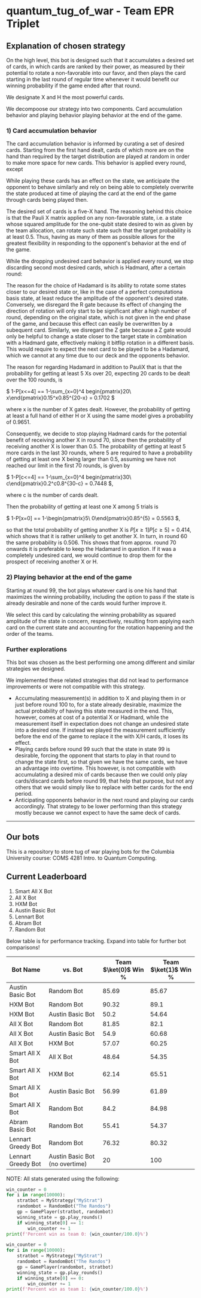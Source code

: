 # quantum_tug_of_war - Team EPR Triplet

## Explanation of chosen strategy

On the high level, this bot is designed such that it accumulates a desired set of cards, in which cards are ranked by their power, as measured by their potential to rotate a non-favorable into our favor, and then plays the card starting in the last round of regular time whenever it would benefit our winning probability if the game ended after that round.

We designate X and H the most powerful cards.

We decompoose our strategy into two components. Card accumulation behavior and playing behavior playing behavior at the end of the game.

### 1) Card accumulation behavior
The card accumulation behavior is informed by curating a set of desired cards. Starting from the first hand dealt, cards of which more are on the hand than required by the target distribution are played at random in order to make more space for new cards. This behavior is applied every round, except

While playing these cards has an effect on the state, we anticipate the opponent to behave similarly and rely on being able to completely overwrite the state produced at time of playing the card at the end of the game through cards being played then.

The desired set of cards is a five-X hand. The reasoning behind this choice is that the Pauli X matrix applied on any non-favorable state, i.e. a state whose squared amplitude for the one-qubit state desired to win as given by the team allocation, can rotate such state such that the target probability is at least 0.5. Thus, having as many of them as possible allows for the greatest flexibility in responding to the opponent's behavior at the end of the game.

While the dropping undesired card behavior is applied every round, we stop discarding second most desired cards, which is Hadmard, after a certain round:

The reason for the choice of Hadamard is its ability to rotate some states closer to our desired state or, like in the case of a perfect computationa basis state, at least reduce the amplitude of the opponent's desired state. 
Conversely, we disregard the R gate because its effect of changing the direction of rotation will only start to be significant after a high number of round, depending on the original state, which is not given in the end phase of the game, and because this effect can easily be overwritten by a subequent card.
Similarly, we disregard the Z gate because a Z gate would only be helpful to change a state closer to the target state in combination with a Hadmard gate, effectively making it bitflip rotation in a different basis. This would require to expect the next card to be played to be a Hadamard, which we cannot at any time due to our deck and the opponents behavior.

The reason for regarding Hadamard in addition to PauliX that is that the probability for getting at least 5 Xs over 20, expecting 20 cards to be dealt over the 100 rounds, is

$ 1-P[x<=4] == 1-\sum_{x=0}^4 begin{pmatrix}20\\ x\end{pmatrix}0.15^x0.85^{20-x} = 0.1702 $

where x is the number of X gates dealt. 
However, the probability of getting at least a full hand of either H or X using the same model gives a probability of 0.9651.

Consequently, we decide to stop playing Hadmard cards for the potential benefit of receiving another X in round 70, since then the probability of receiving another X is lower than 0.5.
The probability of getting at least 5 more cards in the last 30 rounds, where 5 are required to have a probability of getting at least one X being larger than 0.5, assuming we have not reached our limit in the first 70 rounds, is given by 

$ 1-P[c<=4] == 1-\sum_{x=0}^4 begin{pmatrix}30\\ c\end{pmatrix}0.2^c0.8^{30-c} = 0.7448 $,

where c is the number of cards dealt.

Then the probability of getting at least one X among 5 trials is 

$ 1-P[x=0] == 1-\begin{pmatrix}5\\ 0\end{pmatrix}0.85^{5} = 0.5563 $,

so that the total probability of getting another X is $P[x\geq 1]P[c\geq 5]=0.414$, which shows that it is rather unlikely to get another X. In turn, in round 60 the same probability is $0.506$. This shows that from approx. round 70 onwards it is preferable to keep the Hadamard in question. If it was a completely undesired card, we would continue to drop them for the prospect of receiving another X or H.


### 2) Playing behavior at the end of the game

Starting at round 99, the bot plays whatever card is one his hand that maximizes the winning probability, including the option to pass if the state is already desirable and none of the cards would further improve it.

We select this card by calculating the winning probability as squared amplitude of the state in concern, respectively, resulting from applying each card on the current state and accounting for the rotation happening and the order of the teams.


### Further explorations

This bot was chosen as the best performing one among different and similar strategies we designed.

We implemented these related strategies that did not lead to performance improvements or were not compatible with this strategy.
* Accumulating measurement(s) in addition to X and playing them in or just before round 100 to, for a state already desirable, maximize the actual probability of having this state measured in the end. This, however, comes at cost of a potential X or Hadmard, while the measurement itself in expectation does not change an undesired state into a desired one. If instead we played the measurement sufficiently before the end of the game to replace it the with X/H cards, it loses its effect.
* Playing cards before round 99 such that the state in state 99 is desirable, forcing the opponent that starts to play in that round to change the state first, so that given we have the same cards, we have an advantage into overtime. This however, is not compatible with accumulating a desired mix of cards because then we could only play cards/discard cards before round 99, that help that purpose, but not any others that we would simply like to replace with better cards for the end period.
* Anticipating opponents behavior in the next round and playing our cards accordingly. That strategy to be lower performing than this strategy mostly because we cannot expect to have the same deck of cards.


---------

## Our bots


This is a repository to store tug of war playing bots for the Columbia University course: COMS 4281 Intro. to Quantum Computing.
## Current Leaderboard
1. Smart All X Bot
2. All X Bot
3. HXM Bot
4. Austin Basic Bot
5. Lennart Bot
6. Abram Bot
7. Random Bot

Below table is for performance tracking.
Expand into table for further bot comparisons!

| Bot Name | vs. Bot | Team $\ket{0}$ Win % | Team $\ket{1}$ Win % |
| --- | --- | --- | --- |
| Austin Basic Bot | Random Bot | 85.69 | 85.67 |
| HXM Bot | Random Bot | 90.32 | 89.1 |
| HXM Bot | Austin Basic Bot | 50.2 | 54.64 |
| All X Bot | Random Bot | 81.85 | 82.1 |
|  All X Bot | Austin Basic Bot | 54.9 | 60.68 |
|  All X Bot |  HXM Bot | 57.07 | 60.25 |
|  Smart All X Bot |  All X Bot | 48.64 | 54.35 |
|  Smart All X Bot |  HXM Bot | 62.14 | 65.51 |
|  Smart All X Bot | Austin Basic Bot | 56.99 | 61.89 |
|  Smart All X Bot | Random Bot | 84.2 | 84.98 |
| Abram Basic Bot | Random Bot | 55.41 | 54.37 |
| Lennart Greedy Bot | Random Bot | 76.32 | 80.32
| Lennart Greedy Bot | Austin Basic Bot (no overtime) | 20 | 100 

NOTE: All stats generated using the following:
```python
win_counter = 0
for i in range(10000):
    stratbot = MyStrategy("MyStrat")
    randombot = RandomBot("The Randos")
    gp = GamePlayer(stratbot, randombot)
    winning_state = gp.play_rounds()
    if winning_state[0] == 1:
        win_counter += 1
print(f'Percent win as team 0: {win_counter/100.0}%')

win_counter = 0
for i in range(10000):
    stratbot = MyStrategy("MyStrat")
    randombot = RandomBot("The Randos")
    gp = GamePlayer(randombot, stratbot)
    winning_state = gp.play_rounds()
    if winning_state[0] == 0:
        win_counter += 1
print(f'Percent win as team 1: {win_counter/100.0}%')
```
